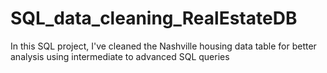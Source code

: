 # SQL_data_cleaning_RealEstateDB

In this SQL project, I've cleaned the Nashville housing data table for better analysis using intermediate to advanced SQL queries
